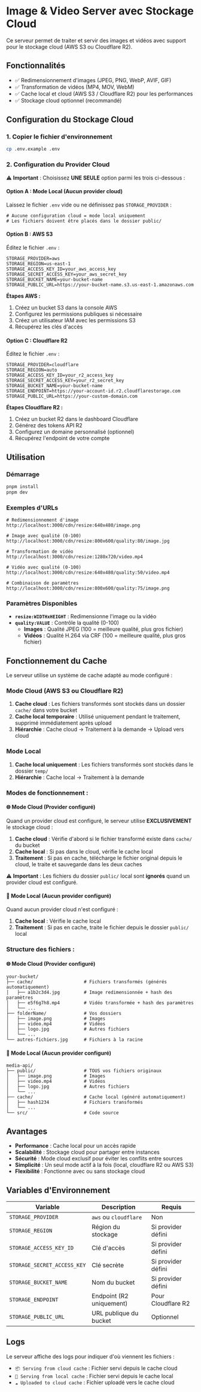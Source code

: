 # Image & Video Server avec Stockage Cloud

Ce serveur permet de traiter et servir des images et vidéos avec support pour le stockage cloud (AWS S3 ou Cloudflare R2).

## Fonctionnalités

- ✅ Redimensionnement d'images (JPEG, PNG, WebP, AVIF, GIF)
- ✅ Transformation de vidéos (MP4, MOV, WebM)
- ✅ Cache local et cloud (AWS S3 / Cloudflare R2) pour les performances
- ✅ Stockage cloud optionnel (recommandé)

## Configuration du Stockage Cloud

### 1. Copier le fichier d'environnement

```bash
cp .env.example .env
```

### 2. Configuration du Provider Cloud

⚠️ **Important** : Choisissez **UNE SEULE** option parmi les trois ci-dessous :

#### Option A : Mode Local (Aucun provider cloud)

Laissez le fichier `.env` vide ou ne définissez pas `STORAGE_PROVIDER` :

```env
# Aucune configuration cloud = mode local uniquement
# Les fichiers doivent être placés dans le dossier public/
```

#### Option B : AWS S3

Éditez le fichier `.env` :

```env
STORAGE_PROVIDER=aws
STORAGE_REGION=us-east-1
STORAGE_ACCESS_KEY_ID=your_aws_access_key
STORAGE_SECRET_ACCESS_KEY=your_aws_secret_key
STORAGE_BUCKET_NAME=your-bucket-name
STORAGE_PUBLIC_URL=https://your-bucket-name.s3.us-east-1.amazonaws.com
```

**Étapes AWS :**
1. Créez un bucket S3 dans la console AWS
2. Configurez les permissions publiques si nécessaire
3. Créez un utilisateur IAM avec les permissions S3
4. Récupérez les clés d'accès

#### Option C : Cloudflare R2

Éditez le fichier `.env` :

```env
STORAGE_PROVIDER=cloudflare
STORAGE_REGION=auto
STORAGE_ACCESS_KEY_ID=your_r2_access_key
STORAGE_SECRET_ACCESS_KEY=your_r2_secret_key
STORAGE_BUCKET_NAME=your-bucket-name
STORAGE_ENDPOINT=https://your-account-id.r2.cloudflarestorage.com
STORAGE_PUBLIC_URL=https://your-custom-domain.com
```

**Étapes Cloudflare R2 :**
1. Créez un bucket R2 dans le dashboard Cloudflare
2. Générez des tokens API R2
3. Configurez un domaine personnalisé (optionnel)
4. Récupérez l'endpoint de votre compte

## Utilisation

### Démarrage

```bash
pnpm install
pnpm dev
```

### Exemples d'URLs

```
# Redimensionnement d'image
http://localhost:3000/cdn/resize:640x480/image.png

# Image avec qualité (0-100)
http://localhost:3000/cdn/resize:800x600/quality:80/image.jpg

# Transformation de vidéo
http://localhost:3000/cdn/resize:1280x720/video.mp4

# Vidéo avec qualité (0-100)
http://localhost:3000/cdn/resize:640x480/quality:50/video.mp4

# Combinaison de paramètres
http://localhost:3000/cdn/resize:800x600/quality:75/image.png
```

### Paramètres Disponibles

- **`resize:WIDTHxHEIGHT`** : Redimensionne l'image ou la vidéo
- **`quality:VALUE`** : Contrôle la qualité (0-100)
  - **Images** : Qualité JPEG (100 = meilleure qualité, plus gros fichier)
  - **Vidéos** : Qualité H.264 via CRF (100 = meilleure qualité, plus gros fichier)

## Fonctionnement du Cache

Le serveur utilise un système de cache adapté au mode configuré :

### Mode Cloud (AWS S3 ou Cloudflare R2)
1. **Cache cloud** : Les fichiers transformés sont stockés dans un dossier `cache/` dans votre bucket
2. **Cache local temporaire** : Utilisé uniquement pendant le traitement, supprimé immédiatement après upload
3. **Hiérarchie** : Cache cloud → Traitement à la demande → Upload vers cloud

### Mode Local
1. **Cache local uniquement** : Les fichiers transformés sont stockés dans le dossier `temp/`
2. **Hiérarchie** : Cache local → Traitement à la demande

### Modes de fonctionnement :

#### 🌐 Mode Cloud (Provider configuré)
Quand un provider cloud est configuré, le serveur utilise **EXCLUSIVEMENT** le stockage cloud :
1. **Cache cloud** : Vérifie d'abord si le fichier transformé existe dans `cache/` du bucket
2. **Cache local** : Si pas dans le cloud, vérifie le cache local
3. **Traitement** : Si pas en cache, télécharge le fichier original depuis le cloud, le traite et sauvegarde dans les deux caches

⚠️ **Important** : Les fichiers du dossier `public/` local sont **ignorés** quand un provider cloud est configuré.

#### 📁 Mode Local (Aucun provider configuré)
Quand aucun provider cloud n'est configuré :
1. **Cache local** : Vérifie le cache local
2. **Traitement** : Si pas en cache, traite le fichier depuis le dossier `public/` local

### Structure des fichiers :

#### 🌐 Mode Cloud (Provider configuré)
```
your-bucket/
├── cache/                   # Fichiers transformés (générés automatiquement)
│   ├── a1b2c3d4.jpg         # Image redimensionnée + hash des paramètres
│   ├── e5f6g7h8.mp4         # Vidéo transformée + hash des paramètres
│   └── ...
├── folderName/              # Vos dossiers
│   ├── image.png            # Images
│   ├── video.mp4            # Vidéos
│   ├── logo.jpg             # Autres fichiers
│   └── ...
└── autres-fichiers.jpg      # Fichiers à la racine
```

#### 📁 Mode Local (Aucun provider configuré)
```
media-api/
├── public/                  # TOUS vos fichiers originaux
│   ├── image.png            # Images
│   ├── video.mp4            # Vidéos
│   ├── logo.jpg             # Autres fichiers
│   └── ...
├── cache/                   # Cache local (généré automatiquement)
│   ├── hash1234             # Fichiers transformés
│   └── ...
└── src/                     # Code source
```

## Avantages

- **Performance** : Cache local pour un accès rapide
- **Scalabilité** : Stockage cloud pour partager entre instances
- **Sécurité** : Mode cloud exclusif pour éviter les conflits entre sources
- **Simplicité** : Un seul mode actif à la fois (local, cloudflare R2 ou AWS S3)
- **Flexibilité** : Fonctionne avec ou sans stockage cloud

## Variables d'Environnement

| Variable | Description | Requis |
|----------|-------------|---------|
| `STORAGE_PROVIDER` | `aws` ou `cloudflare` | Non |
| `STORAGE_REGION` | Région du stockage | Si provider défini |
| `STORAGE_ACCESS_KEY_ID` | Clé d'accès | Si provider défini |
| `STORAGE_SECRET_ACCESS_KEY` | Clé secrète | Si provider défini |
| `STORAGE_BUCKET_NAME` | Nom du bucket | Si provider défini |
| `STORAGE_ENDPOINT` | Endpoint (R2 uniquement) | Pour Cloudflare R2 |
| `STORAGE_PUBLIC_URL` | URL publique du bucket | Optionnel |

## Logs

Le serveur affiche des logs pour indiquer d'où viennent les fichiers :
- `📦 Serving from cloud cache` : Fichier servi depuis le cache cloud
- `💾 Serving from local cache` : Fichier servi depuis le cache local
- `☁️ Uploaded to cloud cache` : Fichier uploadé vers le cache cloud